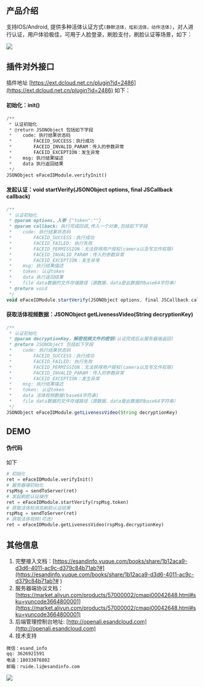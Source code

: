 ## 产品介绍
支持IOS/Android, 提供多种活体认证方式`(静默活体，炫彩活体，动作活体)`，对人进行认证，用户体验极佳，可用于人脸登录，刷脸支付，刷脸认证等场景，如下：

![](https://open.esandcloud.com/share/index.php/s/ayVJ7bjv9w6rC5P/download?path=%2Fefaceid&files=efaceid.gif)

## 插件对外接口
插件地址 [https://ext.dcloud.net.cn/plugin?id=2486](https://ext.dcloud.net.cn/plugin?id=2486)
如下：
#### 初始化：init()
```python
/**
 * 认证初始化
 * @return JSONObject 包括如下字段
 *    code: 执行结果状态码
 *        FACEID_SUCCESS：执行成功
 *        FACEID_INVALID_PARAM：传入的参数异常
 *        FACEID_EXCEPTION：发生异常
 *    msg: 执行结果描述
 *    data 执行返回结果
 */
JSONObject eFaceIDModule.verifyInit()
```
#### 发起认证：void startVerify(JSONObject options, final JSCallback callback)
```javascript
/**
 * 认证初始化
 * @param options，入参 {"token":""}
 * @param callback: 执行完成回调,传入一个对象,包括如下字段
 *    code: 执行结果状态码
 *        FACEID_SUCCESS：执行成功
 *        FACEID_FAILED: 执行失败
 *        FACEID_PERMISSION：无法获得用户授权(camera以及写文件权限)
 *        FACEID_INVALID_PARAM：传入的参数异常
 *        FACEID_EXCEPTION：发生异常
 *    msg: 执行结果描述
 *    token: 认证token
 *    data 执行返回结果
 *    file data数据的文件存储路径（源数据，data是此数据的base64字符串）
 * @return void
 */
void eFaceIDModule.startVerify(JSONObject options, final JSCallback callback)
```
#### 获取活体视频数据：JSONObject getLivenessVideo(String decryptionKey)
```javascript
/**
 * 认证初始化
 * @param decryptionKey，解密视频文件的密钥(认证完成后从服务器端返回)
 * @return JSONObject 包括如下字段
 *    code: 执行结果状态码
 *        FACEID_SUCCESS：执行成功
 *        FACEID_FAILED: 执行失败
 *        FACEID_PERMISSION：无法获得用户授权(camera以及写文件权限)
 *        FACEID_INVALID_PARAM：传入的参数异常
 *        FACEID_EXCEPTION：发生异常
 *    msg: 执行结果描述
 *    token: 认证token
 *    data 活体视频数据(base64字符串)
 *    file data数据的文件存储路径（源数据，data是此数据的base64字符串）
 */
JSONObject eFaceIDModule.getLivenessVideo(String decryptionKey)
```
## DEMO
#### 伪代码
如下
```python
# 初始化
ret = eFaceIDModule.verifyInit()
# 服务器端初始化
rspMsg = sendToServer(ret)
# 发起刷脸认证操作
ret = eFaceIDModule.startVerify(rspMsg.token)
# 获取活体检测及刷脸认证结果
rspMsg = sendToServer(ret)
# 获取活体视频(可选)
ret = eFaceIDModule.getLivenessVideo(rspMsg.decryptionKey)
```

## 其他信息
1. 完整接入文档：[https://esandinfo.yuque.com/books/share/1b12aca9-d3d6-4011-ac9c-d379c84b71ab?#](https://esandinfo.yuque.com/books/share/1b12aca9-d3d6-4011-ac9c-d379c84b71ab?# )
2. 服务器端协议文档：[https://market.aliyun.com/products/57000002/cmapi00042648.html#sku=yuncode3664800001](https://market.aliyun.com/products/57000002/cmapi00042648.html#sku=yuncode3664800001)
3. 后端管理控制台地址: [http://openali.esandcloud.com](http://openali.esandcloud.com)
4. 技术支持
```
微信：esand_info
qq: 3626921591
电话：18033076802
邮箱：ruide.li@esandinfo.com
```
![](http://open.esandcloud.com/share/index.php/s/hzT4Gb0BN81svae/download)
